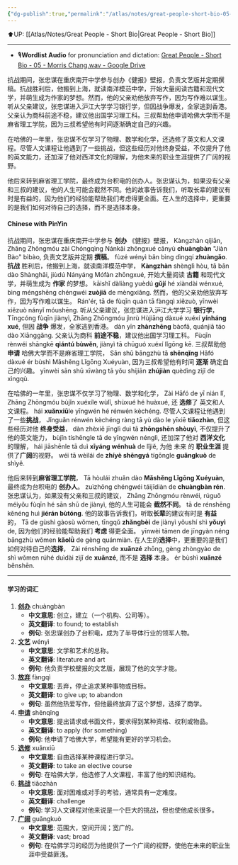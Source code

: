 ```yaml
---
{"dg-publish":true,"permalink":"/atlas/notes/great-people-short-bio-05-morris-chang/"}
---
```


⬆️UP: [[Atlas/Notes/Great People - Short Bio\|Great People - Short Bio]]

---

- 🎙️**Wordlist Audio** for pronunciation and dictation: [Great People - Short Bio - 05 - Morris Chang.wav - Google Drive](https://drive.google.com/file/d/1q5BYfb3Jpsb1N0fn0rSLh6JS-GOthkjH/view?usp=drive_link)

抗战期间，张忠谋在重庆南开中学参与创办《健报》壁报，负责文艺版并定期撰稿。抗战胜利后，他搬到上海，就读南洋模范中学，开始大量阅读古籍和现代文学，并萌生成为作家的梦想。然而，他的父亲劝他放弃写作，因为写作难以谋生。听从父亲建议，张忠谋进入沪江大学学习银行学，但因战争爆发，全家逃到香港。父亲认为商科前途不稳，建议他出国学习理工科。三叔帮助他申请哈佛大学而不是麻省理工学院，因为三叔希望他有时间逐渐确定自己的兴趣。

在哈佛的一年里，张忠谋不仅学习了物理、数学和化学，还选修了英文和人文课程。尽管人文课程让他遇到了一些挑战，但这些经历对他终身受益，不仅提升了他的英文能力，还加深了他对西洋文化的理解，为他未来的职业生涯提供了广阔的视野。

他后来转到麻省理工学院，最终成为台积电的创办人。张忠谋认为，如果没有父亲和三叔的建议，他的人生可能会截然不同。他的故事告诉我们，听取长辈的建议有时是有益的，因为他们的经验能帮助我们考虑得更全面。在人生的选择中，更重要的是我们如何对待自己的选择，而不是选择本身。

#### Chinese with PinYin
抗战期间，张忠谋在重庆南开中学参与  **创办**  《健报》壁报，
Kàngzhàn qíjiān, Zhāng Zhōngmóu zài Chóngqìng Nánkāi zhōngxué cānyù **chuàngbàn** "Jiàn Bào" bìbào, 
负责文艺版并定期  **撰稿**。
fùzé wényì bǎn bìng dìngqí **zhuàngǎo**. 
**抗战**  胜利后，他搬到上海，就读南洋模范中学，
**Kàngzhàn** shènglì hòu, tā bān dào Shànghǎi, jiùdú Nányáng Mófàn zhōngxué, 
开始大量阅读  **古籍**  和现代文学，并萌生成为  **作家**  的梦想。
kāishǐ dàliàng yuèdú **gǔjí** hé xiàndài wénxué, bìng méngshēng chéngwéi **zuòjiā** de mèngxiǎng. 
然而，他的父亲劝他放弃写作，因为写作难以谋生。
Rán'ér, tā de fùqīn quàn tā fàngqì xiězuò, yīnwèi xiězuò nányǐ móushēng. 
听从父亲建议，张忠谋进入沪江大学学习  **银行学**，
Tīngcóng fùqīn jiànyì, Zhāng Zhōngmóu jìnrù Hùjiāng dàxué xuéxí **yínháng xué**, 
但因  **战争**  爆发，全家逃到香港。
dàn yīn **zhànzhēng** bàofā, quánjiā táo dào Xiānggǎng. 
父亲认为商科  **前途不稳**，建议他出国学习理工科。
Fùqīn rènwéi shāngkē **qiántú bùwěn**, jiànyì tā chūguó xuéxí lǐgōng kē. 
三叔帮助他  **申请**  哈佛大学而不是麻省理工学院，
Sān shū bāngzhù tā **shēnqǐng** Hāfó dàxué ér bùshì Mǎshěng Lǐgōng Xuéyuàn, 
因为三叔希望他有时间  **逐渐**  确定自己的兴趣。
yīnwèi sān shū xīwàng tā yǒu shíjiān **zhújiàn** quèdìng zìjǐ de xìngqù.

在哈佛的一年里，张忠谋不仅学习了物理、数学和化学，
Zài Hāfó de yī nián lǐ, Zhāng Zhōngmóu bùjǐn xuéxíle wùlǐ, shùxué hé huàxué, 
还  **选修**了  英文和人文课程。
hái **xuǎnxiū**le yīngwén hé rénwén kèchéng. 
尽管人文课程让他遇到了一些**挑战**，
Jǐnguǎn rénwén kèchéng ràng tā yù dào le yīxiē **tiǎozhàn**, 
但这些经历对他  **终身受益**，
dàn zhèxiē jīnglì duì tā **zhōngshēn shòuyì**, 
不仅提升了他的英文能力，
bùjǐn tíshēngle tā de yīngwén nénglì, 
还加深了他对  **西洋文化**  的理解，
hái jiāshēnle tā duì **xīyáng wénhuà** de lǐjiě, 
为他 未来 的  **职业生涯**  提供了**广阔**的视野。
wéi tā wèilái de **zhíyè shēngyá** tígōngle **guǎngkuò** de shìyě.

他后来转到**麻省理工学院**，
Tā hòulái zhuǎn dào **Mǎshěng Lǐgōng Xuéyuàn**,
最终成为台积电的  **创办人**。
zuìzhōng chéngwéi táijīdiàn de **chuàngbàn rén**. 
张忠谋认为，如果没有父亲和三叔的建议，
Zhāng Zhōngmóu rènwéi, rúguǒ méiyǒu fùqīn hé sān shū de jiànyì, 
他的人生可能会  **截然不同**。
tā de rénshēng kěnéng huì **jiérán bùtóng**. 
他的故事告诉我们，听取**长辈**的建议有时是  **有益**  的，
Tā de gùshì gàosù wǒmen, tīngqǔ **zhǎngbèi** de jiànyì yǒushí shì **yǒuyì** de, 
因为他们的经验能帮助我们  **考虑**  得更全面。
yīnwèi tāmen de jīngyàn néng bāngzhù wǒmen **kǎolǜ** de gèng quánmiàn. 
在人生的**选择**中，更重要的是我们如何对待自己的**选择**，
Zài rénshēng de **xuǎnzé** zhōng, gèng zhòngyào de shì wǒmen rúhé duìdài zìjǐ de **xuǎnzé**, 
而不是  **选择**  本身。
ér bùshì **xuǎnzé** běnshēn.

---
#### 学习的词汇

1. **[创办](https://www.hanyuguoxue.com/cidian/ci-15cc86bee5)** chuàngbàn
    - **中文意思**: 创立，建立（一个机构、公司等）。
    - **英文翻译**: to found; to establish
    - **例句**: 张忠谋创办了台积电，成为了半导体行业的领军人物。
2. **[文艺](https://www.hanyuguoxue.com/cidian/ci-1a06cc2e48)** wényì
    - **中文意思**: 文学和艺术的总称。
    - **英文翻译**: literature and art
    - **例句**: 他负责学校壁报的文艺版，展现了他的文学才能。
3. **[放弃](https://www.hanyuguoxue.com/cidian/ci-1f2881a857)** fàngqì
    - **中文意思**: 丢弃，停止追求某种事物或目标。
    - **英文翻译**: to give up; to abandon
    - **例句**: 虽然他热爱写作，但他最终放弃了这个梦想，选择了商学。
4. **[申请](https://www.hanyuguoxue.com/cidian/ci-30e02c735)** shēnqǐng
    - **中文意思**: 提出请求或书面文件，要求得到某种资格、权利或物品。
    - **英文翻译**: to apply (for something)
    - **例句**: 他申请了哈佛大学，希望能有更好的学习机会。
5. **[选修](https://www.hanyuguoxue.com/cidian/ci-d53f14150)** xuǎnxiū
    - **中文意思**: 自由选择某种课程进行学习。
    - **英文翻译**: to take an elective course
    - **例句**: 在哈佛大学，他选修了人文课程，丰富了他的知识结构。
6. **[挑战](https://www.hanyuguoxue.com/cidian/ci-12eef6ec71)** tiǎozhàn
    - **中文意思**: 面对困难或对手的考验，通常具有一定难度。
    - **英文翻译**: challenge
    - **例句**: 学习人文课程对他来说是一个巨大的挑战，但也使他成长很多。
7. **[广阔](https://www.hanyuguoxue.com/cidian/ci-f16301ca1)** guǎngkuò
    - **中文意思**: 范围大，空间开阔；宽广的。
    - **英文翻译**: vast; broad
    - **例句**: 在哈佛学习的经历为他提供了一个广阔的视野，使他在未来的职业生涯中受益匪浅。